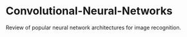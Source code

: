 # Convolutional-Neural-Networks
Review of popular neural network architectures for image recognition.



